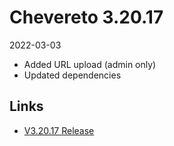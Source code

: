 # Chevereto 3.20.17

2022-03-03

- Added URL upload (admin only)
- Updated dependencies

## Links

- [V3.20.17 Release](https://chevereto.com/community/threads/chevereto-v3-20-17.14149/)
